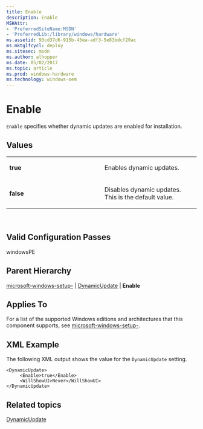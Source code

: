 ```yaml
---
title: Enable
description: Enable
MSHAttr:
- 'PreferredSiteName:MSDN'
- 'PreferredLib:/library/windows/hardware'
ms.assetid: 93cd37d6-915b-45ea-adf3-5e83bdcf20ac
ms.mktglfcycl: deploy
ms.sitesec: msdn
ms.author: alhopper
ms.date: 05/02/2017
ms.topic: article
ms.prod: windows-hardware
ms.technology: windows-oem
---
```


# Enable


`Enable` specifies whether dynamic updates are enabled for installation.

## Values


<table>
<colgroup>
<col width="50%" />
<col width="50%" />
</colgroup>
<tbody>
<tr class="odd">
<td><p><strong>true</strong></p></td>
<td><p>Enables dynamic updates.</p></td>
</tr>
<tr class="even">
<td><p><strong>false</strong></p></td>
<td><p>Disables dynamic updates. This is the default value.</p></td>
</tr>
</tbody>
</table>

 

## Valid Configuration Passes


windowsPE

## Parent Hierarchy


[microsoft-windows-setup-](microsoft-windows-setup.md) | [DynamicUpdate](microsoft-windows-setup-dynamicupdate.md) | **Enable**

## Applies To


For a list of the supported Windows editions and architectures that this component supports, see [microsoft-windows-setup-](microsoft-windows-setup.md).

## XML Example


The following XML output shows the value for the `DynamicUpdate` setting.

```
<DynamicUpdate>
     <Enable>true</Enable>
     <WillShowUI>Never</WillShowUI>
</DynamicUpdate>
```

## Related topics


[DynamicUpdate](microsoft-windows-setup-dynamicupdate.md)

 

 







